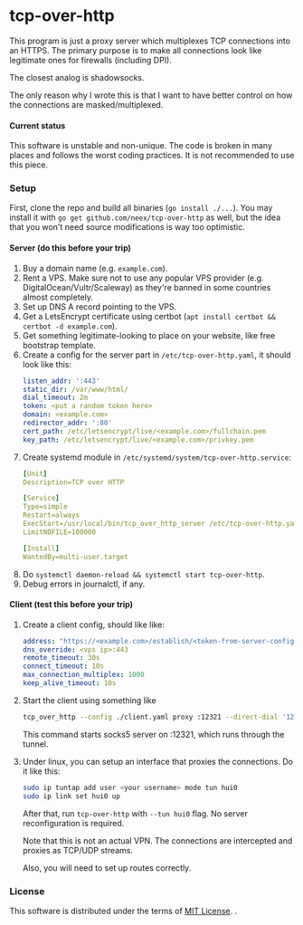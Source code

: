 # tcp-over-http

This program is just a proxy server which multiplexes TCP connections into an HTTPS. The primary purpose is to make all connections look like legitimate ones for firewalls (including DPI).

The closest analog is shadowsocks.

The only reason why I wrote this is that I want to have better control on how the connections are masked/multiplexed.

#### Current status

This software is unstable and non-unique. The code is broken in many places and follows the worst coding practices. It is not recommended to use this piece.

### Setup

First, clone the repo and build all binaries (`go install ./...`). You may install it with `go get github.com/neex/tcp-over-http` as well, but the idea that you won't need source modifications is way too optimistic.

#### Server (do this before your trip)

1. Buy a domain name (e.g. `example.com`).
2. Rent a VPS. Make sure not to use any popular VPS provider (e.g. DigitalOcean/Vultr/Scaleway) as they're banned in some countries almost completely.
3. Set up DNS A record pointing to the VPS.
4. Get a LetsEncrypt certificate using certbot (`apt install certbot && certbot -d example.com`).
5. Get something legitimate-looking to place on your website, like free bootstrap template.
6. Create a config for the server part in `/etc/tcp-over-http.yaml`, it should look like this:
   ```yaml
   listen_addr: ':443'
   static_dir: /var/www/html/
   dial_timeout: 2m
   token: <put a random token here>
   domain: <example.com>
   redirector_addr: ':80'
   cert_path: /etc/letsencrypt/live/<example.com>/fullchain.pem
   key_path: /etc/letsencrypt/live/<example.com>/privkey.pem
   ```
7. Create systemd module in `/etc/systemd/system/tcp-over-http.service`:
   ```yaml
   [Unit]
   Description=TCP over HTTP

   [Service]
   Type=simple
   Restart=always
   ExecStart=/usr/local/bin/tcp_over_http_server /etc/tcp-over-http.yaml
   LimitNOFILE=100000

   [Install]
   WantedBy=multi-user.target
   ```
8. Do `systemctl daemon-reload && systemctl start tcp-over-http`.
9. Debug errors in journalctl, if any.

#### Client (test this before your trip)

1. Create a client config, should like like:

   ```yaml
   address: "https://<example.com>/establish/<token-from-server-config>"
   dns_override: <vps ip>:443
   remote_timeout: 30s
   connect_timeout: 10s
   max_connection_multiplex: 1000
   keep_alive_timeout: 10s
   ```
2. Start the client using something like
   ```bash
   tcp_over_http --config ./client.yaml proxy :12321 --direct-dial '127.0.0.1|localhost'
   ```

   This command starts socks5 server on :12321, which runs through the tunnel.

3. Under linux, you can setup an interface that proxies the connections. Do it like this:
   ```bash
   sudo ip tuntap add user <your username> mode tun hui0
   sudo ip link set hui0 up
   ```

   After that, run `tcp-over-http` with `--tun hui0` flag. No server reconfiguration is required.

   Note that this is not an actual VPN. The connections are intercepted and proxies as TCP/UDP streams.

   Also, you will need to set up routes correctly.

### License

This software is distributed under the terms of [MIT License](LICENSE.md).
.
